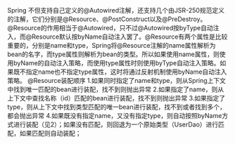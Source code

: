 Spring 不但支持自己定义的@Autowired注解，还支持几个由JSR-250规范定义的注解，它们分别是@Resource、@PostConstruct以及@PreDestroy。 
@Resource的作用相当于@Autowired，只不过@Autowired按byType自动注入，而@Resource默认按byName自动注入罢了。@Resource有两个属性是比较重要的，分别是name和type，Spring将@Resource注解的name属性解析为bean的名字，而type属性则解析为bean的类型。所以如果使用name属性，则使用byName的自动注入策略，而使用type属性时则使用byType自动注入策略。如果既不指定name也不指定type属性，这时将通过反射机制使用byName自动注入策略。 
  @Resource装配顺序
1.如果同时指定了name和type，则从Spring上下文中找到唯一匹配的bean进行装配，找不到则抛出异常
2.如果指定了name，则从上下文中查找名称（id）匹配的bean进行装配，找不到则抛出异常
3.如果指定了type，则从上下文中找到类型匹配的唯一bean进行装配，找不到或者找到多个，都会抛出异常
4.如果既没有指定name，又没有指定type，则自动按照byName方式进行装配（见2）；如果没有匹配，则回退为一个原始类型（UserDao）进行匹配，如果匹配则自动装配；
